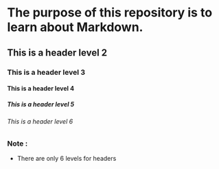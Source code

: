 # The purpose of this repository is to learn about Markdown.

## This is a header level 2
### This is a header level 3
#### This is a header level 4
##### This is a header level 5
###### This is a header level 6

### Note :
- There are only 6 levels for headers
